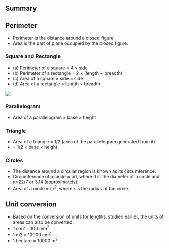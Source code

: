## Summary
## Perimeter
* Perimeter is the distance around a closed figure.
* Area is the part of plane occupied by the closed figure.
### Square and Rectangle
* (a) Perimeter of a square = 4 × side
* (b) Perimeter of a rectangle = 2 × (length + breadth)
* (c) Area of a square = side × side
* (d) Area of a rectangle = length × breadth

[![](https://img.youtube.com/vi/mnW-1XaggP8/0.jpg)](https://www.youtube.com/watch?v=mnW-1XaggP8)

### Parallelogram
* Area of a parallelogram = base × height
### Triangle
* Area of a triangle = 1/2 (area of the parallelogram generated from it)
* = 1/2 × base × height
### Circles
* The distance around a circular region is known as its circumference.
* Circumference of a circle = πd, where d is the diameter of a circle and π=22/7 or 3.14 (approximately).
* Area of a circle = πr<sup>2</sup>, where r is the radius of the circle.
## Unit conversion
* Based on the conversion of units for lengths, studied earlier, the units of areas can also be converted:
* 1 cm2 = 100 mm<sup>2</sup>
* 1 m2 = 10000 cm<sup>2</sup>
* 1 hectare = 10000 m<sup>2</sup>
